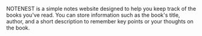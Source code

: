 NOTENEST is a simple notes website designed to help you keep track of the books you've read. You can store information such as the book's title, author, and a short description to remember key points or your thoughts on the book.
